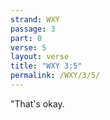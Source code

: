 ```yaml
---
strand: WXY
passage: 3
part: 0
verse: 5
layout: verse
title: "WXY 3:5"
permalink: /WXY/3/5/
---
```

"That's okay.
